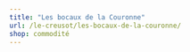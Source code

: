 ```yaml
---
title: "Les bocaux de la Couronne"
url: /le-creusot/les-bocaux-de-la-couronne/
shop: commodité
---
```

